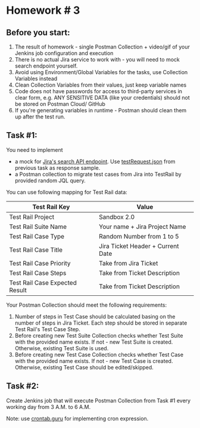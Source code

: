 # Homework # 3

## Before you start:

1. The result of homework - single Postman Collection + video/gif of your Jenkins job configuration and execution
2. There is no actual Jira service to work with - you will need to mock search endpoint yourself.
3. Avoid using Environment/Global Variables for the tasks, use Collection Variables instead
4. Clean Collection Variables from their values, just keep variable names
5. Code does not have passwords for access to third-party services in clear form, e.g. ANY SENSITIVE DATA (like your credentials) should not be stored on Postman Cloud/ GitHub
6. If you're generating variables in runtime - Postman should clean them up after the test run.

## Task #1:

You need to implement
* a mock for [Jira's search API endpoint](https://developer.atlassian.com/server/jira/platform/jira-rest-api-examples/#searching-for-issues-examples). Use [testRequest.json](../homework2/testResponse.json) from previous task as response sample.
* a Postman collection to migrate test cases from Jira into TestRail by provided random JQL query.

You can use following mapping for Test Rail data:

|Test Rail Key                 |Value                            |
|------------------------------|---------------------------------|
|Test Rail Project             |Sandbox 2.0                      |
|Test Rail Suite Name          |Your name + Jira Project Name    |
|Test Rail Case Type           |Random Number from 1 to 5        |
|Test Rail Case Title          |Jira Ticket Header + Current Date|
|Test Rail Case Priority       |Take from Jira Ticket            |
|Test Rail Case Steps          |Take from Ticket Description     |
|Test Rail Case Expected Result|Take from Ticket Description     |

Your Postman Collection should meet the following requirements:
1. Number of steps in Test Case should be calculated basing on the number of steps in Jira Ticket. Each step should be stored in separate Test Rail's Test Case Step.
2. Before creating new Test Suite Collection checks whether Test Suite with the provided name exists. If not - new Test Suite is created. Otherwise, existing Test Suite is used.
3. Before creating new Test Case Collection checks whether Test Case with the provided name exists. If not - new Test Case is created. Otherwise, existing Test Case should be edited/skipped.

## Task #2:

Create Jenkins job that will execute Postman Collection from Task #1 every working day from 3 A.M. to 6 A.M. 

Note: use [crontab.guru](https://crontab.guru/) for implementing cron expression.